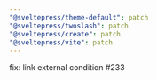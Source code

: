 ```yaml
---
"@sveltepress/theme-default": patch
"@sveltepress/twoslash": patch
"@sveltepress/create": patch
"@sveltepress/vite": patch
---
```


fix: link external condition #233
